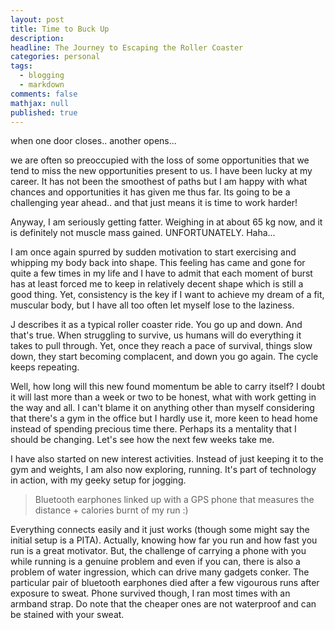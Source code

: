 ```yaml
---
layout: post
title: Time to Buck Up
description: 
headline: The Journey to Escaping the Roller Coaster
categories: personal
tags:
  - blogging
  - markdown
comments: false
mathjax: null
published: true
---
```


when one door closes.. another opens...

we are often so preoccupied with the loss of some opportunities that we tend to miss the new opportunities present to us. I have been lucky at my career. It has not been the smoothest of paths but I am happy with what chances and opportunities it has given me thus far. Its going to be a challenging year ahead.. and that just means it is time to work harder!

Anyway, I am seriously getting fatter. Weighing in at about 65 kg now, and it is definitely not muscle mass gained. UNFORTUNATELY. Haha...

I am once again spurred by sudden motivation to start exercising and whipping my body back into shape. This feeling has came and gone for quite a few times in my life and I have to admit that each moment of burst has at least forced me to keep in relatively decent shape which is still a good thing. Yet, consistency is the key if I want to achieve my dream of a fit, muscular body, but I have all too often let myself lose to the laziness. 

J describes it as a typical roller coaster ride. You go up and down. And that's true. When struggling to survive, us humans will do everything it takes to pull through. Yet, once they reach a pace of survival, things slow down, they start becoming complacent, and down you go again. The cycle keeps repeating. 

Well, how long will this new found momentum be able to carry itself? I doubt it will last more than a week or two to be honest, what with work getting in the way and all. I can't blame it on anything other than myself considering that there's a gym in the office but I hardly use it, more keen to head home instead of spending precious time there. Perhaps its a mentality that I should be changing. Let's see how the next few weeks take me.

I have also started on new interest activities. Instead of just keeping it to the gym and weights, I am also now exploring, running. It's part of technology in action, with my geeky setup for jogging.

> Bluetooth earphones linked up with a GPS phone that measures the distance + calories burnt of my run :) 

Everything connects easily and it just works (though some might say the initial setup is a PITA). Actually, knowing how far you run and how fast you run is a great motivator. But, the challenge of carrying a phone with you while running is a genuine problem and even if you can, there is also a problem of water ingression, which can drive many gadgets conker. The particular pair of bluetooth earphones died after a few vigourous runs after exposure to sweat. Phone survived though, I ran most times with an armband strap. Do note that the cheaper ones are not waterproof and can be stained with your sweat.
